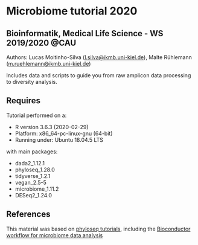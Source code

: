 # Microbiome tutorial 2020

## Bioinformatik, Medical Life Science - WS 2019/2020 @CAU

Authors: Lucas Moitinho-Silva (l.silva@ikmb.uni-kiel.de), Malte Rühlemann (m.ruehlemann@ikmb.uni-kiel.de)

Includes data and scripts to guide you from raw amplicon data processing to diversity analysis.

## Requires


Tutorial performed on a:
 - R version 3.6.3 (2020-02-29)
 - Platform: x86_64-pc-linux-gnu (64-bit)
 - Running under: Ubuntu 18.04.5 LTS

with main packages:  

 - dada2_1.12.1
 - phyloseq_1.28.0
 - tidyverse_1.2.1
 - vegan_2.5-5
 - microbiome_1.11.2
 - DESeq2_1.24.0

## References
This material was based on [phyloseq tutorials](https://joey711.github.io/phyloseq/), including the [Bioconductor workflow for microbiome data analysis](https://f1000research.com/articles/5-1492/v2)
